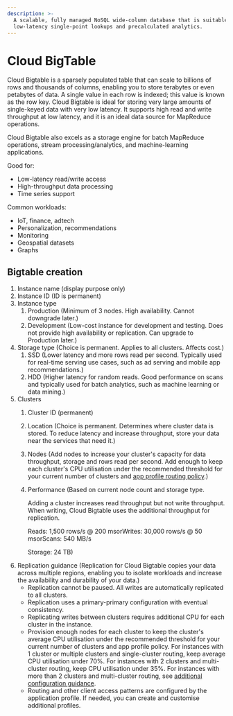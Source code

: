 ```yaml
---
description: >-
  A scalable, fully managed NoSQL wide-column database that is suitable for both
  low-latency single-point lookups and precalculated analytics.
---
```


# Cloud BigTable

Cloud Bigtable is a sparsely populated table that can scale to billions of rows and thousands of columns, enabling you to store terabytes or even petabytes of data. A single value in each row is indexed; this value is known as the row key. Cloud Bigtable is ideal for storing very large amounts of single-keyed data with very low latency. It supports high read and write throughput at low latency, and it is an ideal data source for MapReduce operations. 

Cloud Bigtable also excels as a storage engine for batch MapReduce operations, stream processing/analytics, and machine-learning applications.

Good for:

* Low-latency read/write access
* High-throughput data processing
* Time series support

Common workloads:

* IoT, finance, adtech
* Personalization, recommendations
* Monitoring
* Geospatial datasets
* Graphs

## Bigtable creation

1. Instance name \(display purpose only\)
2. Instance ID \(ID is permanent\)
3. Instance type
   1. Production \(Minimum of 3 nodes. High availability. Cannot downgrade later.\) 
   2. Development \(Low-cost instance for development and testing. Does not provide high availability or replication. Can upgrade to Production later.\)
4. Storage type \(Choice is permanent. Applies to all clusters. Affects cost.\)
   1. SSD \(Lower latency and more rows read per second. Typically used for real-time serving use cases, such as ad serving and mobile app recommendations.\)
   2. HDD \(Higher latency for random reads. Good performance on scans and typically used for batch analytics, such as machine learning or data mining.\)
5. Clusters
   1. Cluster ID \(permanent\)
   2. Location \(Choice is permanent. Determines where cluster data is stored. To reduce latency and increase throughput, store your data near the services that need it.\)
   3. Nodes \(Add nodes to increase your cluster's capacity for data throughput, storage and rows read per second. Add enough to keep each cluster's CPU utilisation under the recommended threshold for your current number of clusters and [app profile routing policy](https://cloud.google.com/bigtable/docs/app-profiles?hl=en_GB#routing).\)
   4. Performance \(Based on current node count and storage type.

      Adding a cluster increases read throughput but not write throughput. When writing, Cloud Bigtable uses the additional throughput for replication.

      Reads: 1,500 rows/s @ 200 msorWrites: 30,000 rows/s @ 50 msorScans: 540 MB/s

      Storage: 24 TB\)
6. Replication guidance \(Replication for Cloud Bigtable copies your data across multiple regions, enabling you to isolate workloads and increase the availability and durability of your data.\)
   * Replication cannot be paused. All writes are automatically replicated to all clusters.
   * Replication uses a primary-primary configuration with eventual consistency.
   * Replicating writes between clusters requires additional CPU for each cluster in the instance.
   * Provision enough nodes for each cluster to keep the cluster's average CPU utilisation under the recommended threshold for your current number of clusters and app profile policy. For instances with 1 cluster or multiple clusters and single-cluster routing, keep average CPU utilisation under 70%. For instances with 2 clusters and multi-cluster routing, keep CPU utilisation under 35%. For instances with more than 2 clusters and multi-cluster routing, see [additional configuration guidance](https://cloud.google.com/bigtable/docs/replication-settings?hl=en_GB).
   * Routing and other client access patterns are configured by the application profile. If needed, you can create and customise additional profiles.

